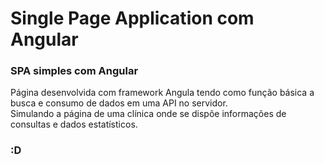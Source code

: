 # Single Page Application com Angular
### SPA simples com Angular
Página desenvolvida com framework Angula tendo como função básica a busca e consumo de dados em uma API no servidor.  
Simulando a página de uma clínica onde se dispõe informações de consultas e dados estatísticos. 
### :D
